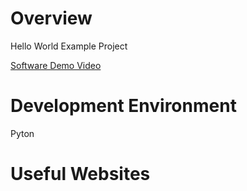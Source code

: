 # Overview

Hello World Example Project

[Software Demo Video](http://youtube.link.goes.here)

# Development Environment

Pyton

# Useful Websites
